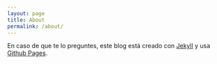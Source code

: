 ```yaml
---
layout: page
title: About
permalink: /about/
---
```


En caso de que te lo preguntes, este blog está creado con [Jekyll](http://jekyllrb.com/) y usa [Github Pages](https://pages.github.com/).

